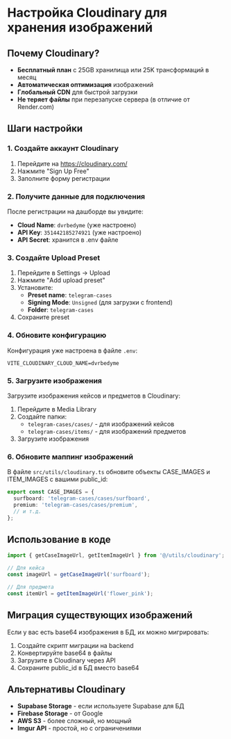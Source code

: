 # Настройка Cloudinary для хранения изображений

## Почему Cloudinary?

- **Бесплатный план** с 25GB хранилища или 25K трансформаций в месяц
- **Автоматическая оптимизация** изображений
- **Глобальный CDN** для быстрой загрузки
- **Не теряет файлы** при перезапуске сервера (в отличие от Render.com)

## Шаги настройки

### 1. Создайте аккаунт Cloudinary

1. Перейдите на https://cloudinary.com/
2. Нажмите "Sign Up Free"
3. Заполните форму регистрации

### 2. Получите данные для подключения

После регистрации на дашборде вы увидите:
- **Cloud Name**: `dvrbedyme` (уже настроено)
- **API Key**: `351442185274921` (уже настроено)
- **API Secret**: хранится в .env файле

### 3. Создайте Upload Preset

1. Перейдите в Settings → Upload
2. Нажмите "Add upload preset"
3. Установите:
   - **Preset name**: `telegram-cases`
   - **Signing Mode**: `Unsigned` (для загрузки с frontend)
   - **Folder**: `telegram-cases`
4. Сохраните preset

### 4. Обновите конфигурацию

Конфигурация уже настроена в файле `.env`:
```
VITE_CLOUDINARY_CLOUD_NAME=dvrbedyme
```

### 5. Загрузите изображения

Загрузите изображения кейсов и предметов в Cloudinary:

1. Перейдите в Media Library
2. Создайте папки:
   - `telegram-cases/cases/` - для изображений кейсов
   - `telegram-cases/items/` - для изображений предметов
3. Загрузите изображения

### 6. Обновите маппинг изображений

В файле `src/utils/cloudinary.ts` обновите объекты CASE_IMAGES и ITEM_IMAGES с вашими public_id:

```typescript
export const CASE_IMAGES = {
  surfboard: 'telegram-cases/cases/surfboard',
  premium: 'telegram-cases/cases/premium',
  // и т.д.
};
```

## Использование в коде

```typescript
import { getCaseImageUrl, getItemImageUrl } from '@/utils/cloudinary';

// Для кейса
const imageUrl = getCaseImageUrl('surfboard');

// Для предмета
const itemUrl = getItemImageUrl('flower_pink');
```

## Миграция существующих изображений

Если у вас есть base64 изображения в БД, их можно мигрировать:

1. Создайте скрипт миграции на backend
2. Конвертируйте base64 в файлы
3. Загрузите в Cloudinary через API
4. Сохраните public_id в БД вместо base64

## Альтернативы Cloudinary

- **Supabase Storage** - если используете Supabase для БД
- **Firebase Storage** - от Google
- **AWS S3** - более сложный, но мощный
- **Imgur API** - простой, но с ограничениями